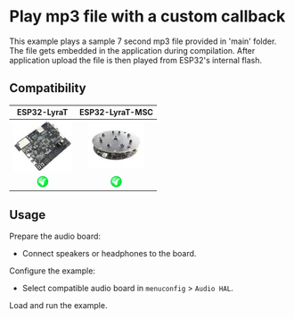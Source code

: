 # Play mp3 file with a custom callback

This example plays a sample 7 second mp3 file provided in 'main' folder. The file gets embedded in the application during compilation. After application upload the file is then played from ESP32's internal flash.

## Compatibility

| ESP32-LyraT | ESP32-LyraT-MSC |
|:-----------:|:---------------:|
| [![alt text](../../../docs/_static/esp32-lyrat-v4.2-side-small.jpg "ESP32-LyraT")](https://docs.espressif.com/projects/esp-adf/en/latest/get-started/get-started-esp32-lyrat.html) | [![alt text](../../../docs/_static/esp32-lyratd-msc-v2.2-small.jpg "ESP32-LyraTD-MSC")](https://docs.espressif.com/projects/esp-adf/en/latest/get-started/get-started-esp32-lyratd-msc.html) |
| ![alt text](../../../docs/_static/yes-button.png "Compatible") | ![alt text](../../../docs/_static/yes-button.png "Compatible") |

## Usage

Prepare the audio board:

- Connect speakers or headphones to the board. 

Configure the example:

- Select compatible audio board in `menuconfig` > `Audio HAL`.

Load and run the example.

